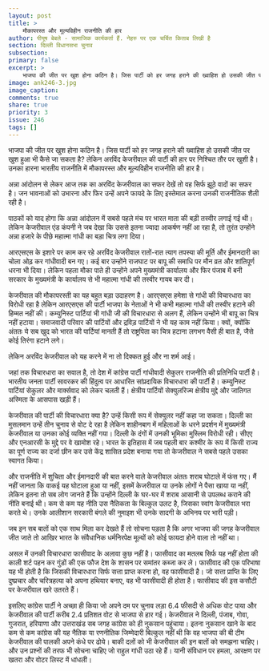 ```yaml
---
layout: post
title: >
    मौकापरस्त और मूल्यविहीन राजनीति की हार
author: पीयूष बेबले - सामाजिक कार्यकर्ता हैं. नेहरु पर एक चर्चित किताब लिखी है
section: दिल्ली विधानसभा चुनाव
subsection:
primary: false
excerpt: >
    भाजपा की जीत पर खुश होना कठिन है। जिस पार्टी को हर जगह हराने की ख्वाहिश हो उसकी जीत पर खुश हुआ भी कैसे जा सकता है? लेकिन अरविंद केजरीवाल की पार्टी की हार पर निश्चित तौर पर खुशी है।
image: ank246-3.jpg
image_caption:
comments: true
share: true
priority: 3
issue: 246
tags: []
---
```


भाजपा की जीत पर खुश होना कठिन है। जिस पार्टी को हर जगह हराने की ख्वाहिश हो उसकी जीत पर खुश हुआ भी कैसे जा सकता है? लेकिन अरविंद केजरीवाल की पार्टी की हार पर निश्चित तौर पर खुशी है। उनका हारना भारतीय राजनीति में मौकापरस्त और मूल्यविहीन राजनीति की हार है।

अन्ना आंदोलन से लेकर आज तक का अरविंद केजरीवाल का सफर देखें तो वह सिर्फ झूठे वादों का सफर है। जन भावनाओं को उभारना और फिर उन्हें अपने फायदे के लिए इस्तेमाल करना उनकी राजनीतिक शैली रही है।

पाठकों को याद होगा कि अन्ना आंदोलन में सबसे पहले मंच पर भारत माता की बड़ी तस्वीर लगाई गई थी। लेकिन केजरीवाल एंड कंपनी ने जब देखा कि उससे इतना ज्यादा आकर्षण नहीं आ रहा है, तो तुरंत उन्होंने अन्ना हजारे के पीछे महात्मा गांधी का बड़ा चित्र लगा दिया।

आरएसएस के इशारे पर काम कर रहे अरविंद केजरीवाल रातों-रात त्याग तपस्या की मूर्ति और ईमानदारी का चोला ओढ़ कर गांधीवादी बन गए। कई बार उन्होंने राजघाट पर बापू की समाधि पर मौन व्रत और शांतिपूर्ण धरना भी दिया।
लेकिन पहला मौका पाते ही उन्होंने अपने मुख्यमंत्री कार्यालय और फिर पंजाब में बनी सरकार के मुख्यमंत्री के कार्यालय से भी महात्मा गांधी की तस्वीर गायब कर दी।

केजरीवाल की मौकापरस्ती का यह बहुत बड़ा उदाहरण है। आरएसएस हमेशा से गांधी की विचारधारा का विरोधी रहा है लेकिन आरएसएस की पार्टी भाजपा के नेताओं ने भी कभी महात्मा गांधी की तस्वीर हटाने की हिम्मत नहीं की। कम्युनिस्ट पार्टियां भी गांधी जी की विचारधारा से अलग हैं, लेकिन उन्होंने भी बापू का चित्र नहीं हटाया। समाजवादी परिवार की पार्टियों और द्रविड़ पार्टियों ने भी यह काम नहीं किया। क्यों, क्योंकि अंततः ये सब खुद को भारत की पार्टियां मानती हैं तो राष्ट्रपिता का चित्र हटाना लगभग वैसी ही बात है, जैसे कोई तिरंगा हटाने लगे।

लेकिन अरविंद केजरीवाल को यह करने में ना तो दिक्कत हुई और ना शर्म आई।

जहां तक विचारधारा का सवाल है, तो देश में कांग्रेस पार्टी गांधीवादी सेकुलर राजनीति की प्रतिनिधि पार्टी है। भारतीय जनता पार्टी सावरकर की हिंदुत्व पर आधारित सांप्रदायिक विचारधारा की पार्टी है। कम्युनिस्ट पार्टियां सेकुलर और मार्क्सवाद को लेकर चलती हैं। क्षेत्रीय पार्टियों सेक्युलरिज्म क्षेत्रीय मुद्दे और जातिगत अस्मिता के आसपास खड़ी हैं।

केजरीवाल की पार्टी की विचारधारा क्या है? उन्हें किसी रूप में सेक्युलर नहीं कहा जा सकता। दिल्ली का मुसलमान उन्हें तीन चुनाव से वोट दे रहा है लेकिन शाहीनबाग में महिलाओं के धरने प्रदर्शन में मुख्यमंत्री केजरीवाल या उनका कोई व्यक्ति नहीं गया। दिल्ली के दंगों में उनकी भूमिका मुस्लिम विरोधी रही।  सीएए और एनआरसी के मुद्दे पर वे खामोश रहे। भारत के इतिहास में जब पहली बार कश्मीर के रूप में किसी राज्य का पूर्ण राज्य का दर्जा छीन कर उसे केंद्र शासित प्रदेश बनाया गया तो केजरीवाल ने सबसे पहले उसका स्वागत किया।

और राजनीति में शुचिता और ईमानदारी की बात करने वाले केजरीवाल अंततः शराब घोटाले में फंस गए। मैं नहीं जानता कि वाकई यह घोटाला हुआ या नहीं, इसमें केजरीवाल या उनके लोगों ने पैसा खाया या नहीं, लेकिन इतना तो सब लोग जानते हैं कि उन्होंने दिल्ली के घर-घर में शराब आसानी से उपलब्ध कराने की नीति बनाई थी। कम से कम यह नीति उस नैतिकता के बिल्कुल उलट है, जिसका स्वांग केजरीवाल भरा करते थे। उनके आलीशान सरकारी बंगले की नुमाइश भी उनके सादगी के अभिनय पर भारी पड़ी।

जब इन सब बातों को एक साथ मिला कर देखते हैं तो सोचना पड़ता है कि अगर भाजपा की जगह केजरीवाल जीत जाते तो आखिर भारत के संवैधानिक धर्मनिरपेक्ष मूल्यों को कोई फायदा होने वाला तो नहीं था।

असल में उनकी विचारधारा फासीवाद के अलावा कुछ नहीं है। फासीवाद का मतलब सिर्फ यह नहीं होता की काली शर्ट पहन कर गुंडों की एक फौज देश के शासन पर समांतर कब्जा कर ले। फासीवाद की एक परिभाषा यह भी होती है कि जिसकी विचारधारा सिर्फ सत्ता प्राप्त करना हो, वह फासीवादी है। जो सत्ता प्राप्ति के लिए दुष्प्रचार और चरित्रहत्या को अपना हथियार बनाए, वह भी फासीवादी ही होता है। फासीवाद की इस कसौटी पर केजरीवाल खरे उतरते हैं।

इसलिए कांग्रेस पार्टी ने अच्छा ही किया जो अपने दम पर चुनाव लड़ा 6.4 फीसदी से अधिक वोट पाया और केजरीवाल की पार्टी करीब 2.4 प्रतिशत वोट से भाजपा से हार गई। केजरीवाल ने दिल्ली, पंजाब, गोवा, गुजरात, हरियाणा और उत्तराखंड सब जगह कांग्रेस को ही नुकसान पहुंचाया। इतना नुकसान खाने के बाद कम से कम कांग्रेस की यह नैतिक या रणनीतिक जिम्मेदारी बिल्कुल नहीं थी कि वह भाजपा की बी टीम केजरीवाल की पालकी अपने कंधे पर ढोये। बाकी दलों को भी केजरीवाल की इन बातों को समझना चाहिए। और उन प्रश्नों की तरफ भी सोचना चाहिए जो राहुल गांधी उठा रहे हैं। यानी संविधान पर हमला, आरक्षण पर खतरा और वोटर लिस्ट में धांधली।